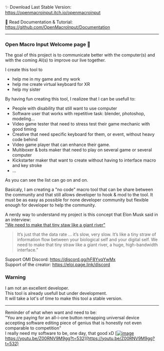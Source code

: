 ✨ Download Last Stable Version:  
https://openmacroinput.itch.io/openmacroinput    

📕 Read Documentation & Tutorial:  
https://github.com/OpenMacroInput/Documentation  

----------------------------------------------------

### Open Macro Input Welcome page 👋

The goal of this project is to communicate better with the computer(s) and with the coming AI(s) to improve our live together.

I create this tool to 
- help me in my game and my work
- help me create virtual keyboard for XR
- help my sister

By having fun creating this tool, I realizee that I can be usefull to:
- People with disability that still want to use computer
- Software user that works with repetitive task: blender, photoshop, modeling...
- Video game tester that need to stress test their game mechanic with good timing
- Creative that need specific keyboard for them, or event, without heavy code behind
- Video game player that can enhance their game.
- Multiboxer & bots maker that need to play on several game or several computer
- Kickstarter maker that want to create without having to interface macro and key stroke
- ...

As you can see the list can go on and on.

Basicaly, I am creating a "no code" macro tool that can be share between the community and that still allows developer to hook & mod to the tool. 
It must be as easy as possible for none developer community but flexible enough for developer to help the community.

A nerdy way to understand my project is this concept that Elon Musk said in an interview:  
["We need to make that tiny staw like a giant river"](https://youtu.be/MYfDtSCvex0?t=295)    
> It’s just that the data rate ... it’s slow, very slow. It’s like a tiny straw of information flow between your biological self and your digital self. We need to make that tiny straw like a giant river, a huge, high-bandwidth interface.”  


Support OMI Discord: https://discord.gg/hF8YvqYwMx  
Support of the creator: https://eloi.page.link/discord    


### Warning  

I am not an excellent developer.  
This tool is already usefull but under development.  
It will take a lot's of time to make this tool a stable version.  



--------------

Reminder of what when want and need to be:  
"You are paying for an all-i-one button remapping universal device accepting software editing piece of genius that is honestly not even comparable to competition"  
I really need my software to be, one day, that good xD
[[![image](https://github.com/OpenMacroInput/OpenMacroInput/assets/99685407/91f4d588-3675-4ce3-85d8-ccbec59cff13)](https://youtu.be/Z00RNV9M9gg?t=532)  
https://youtu.be/Z00RNV9M9gg?t=532](https://youtu.be/Z00RNV9M9gg?t=532)  


  
